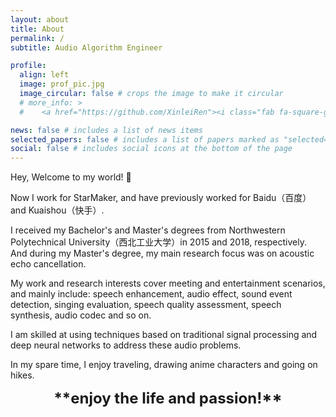 ```yaml
---
layout: about
title: About
permalink: /
subtitle: Audio Algorithm Engineer

profile:
  align: left
  image: prof_pic.jpg
  image_circular: false # crops the image to make it circular
  # more_info: >
  #    <a href="https://github.com/XinleiRen"><i class="fab fa-square-github fa-2x"></i></a>

news: false # includes a list of news items
selected_papers: false # includes a list of papers marked as "selected={true}"
social: false # includes social icons at the bottom of the page
---
```


<!-- Write your biography here. Tell the world about yourself. Link to your favorite [subreddit](http://reddit.com). You can put a picture in, too. The code is already in, just name your picture `prof_pic.jpg` and put it in the `img/` folder.

Put your address / P.O. box / other info right below your picture. You can also disable any of these elements by editing `profile` property of the YAML header of your `_pages/about.md`. Edit `_bibliography/papers.bib` and Jekyll will render your [publications page](/al-folio/publications/) automatically.

Link to your social media connections, too. This theme is set up to use [Font Awesome icons](https://fontawesome.com/) and [Academicons](https://jpswalsh.github.io/academicons/), like the ones below. Add your Facebook, Twitter, LinkedIn, Google Scholar, or just disable all of them. -->

Hey, Welcome to my world! 👋

Now I work for StarMaker, and have previously worked for Baidu（百度）and Kuaishou（快手）.

I received my Bachelor's and Master's degrees from Northwestern Polytechnical University（西北工业大学）in 2015 and 2018, respectively. And during my Master's degree, my main research focus was on acoustic echo cancellation.

My work and research interests cover meeting and entertainment scenarios, and mainly include: speech enhancement, audio effect, sound event detection, singing evaluation, speech quality assessment, speech synthesis, audio codec and so on.

I am skilled at using techniques based on traditional signal processing and deep neural networks to address these audio problems.

In my spare time, I enjoy traveling, drawing anime characters and going on hikes.

<div style="text-align: center; font-size: 24px; font-weight: bold;">
  **enjoy the life and passion!**
</div>